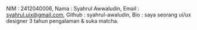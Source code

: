 NIM : 2412040006, Nama : Syahrul Awwaludin, Email :  syahrul.uix@gmail.com, Github :  syahrul-awaludin, Bio : saya seorang ui/ux designer 3 tahun pengalaman & suka matcha.